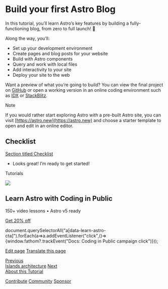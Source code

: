 Build your first Astro Blog
===========================

In this tutorial, you’ll learn Astro’s key features by building a fully-functioning blog, from zero to full launch! 🚀

Along the way, you’ll:

*   Set up your development environment
*   Create pages and blog posts for your website
*   Build with Astro components
*   Query and work with local files
*   Add interactivity to your site
*   Deploy your site to the web

Want a preview of what you’re going to build? You can view the final project on [GitHub](https://github.com/withastro/blog-tutorial-demo) or open a working version in an online coding environment such as [IDX](https://idx.google.com/import?url=https:%2F%2Fgithub.com%2Fwithastro%2Fblog-tutorial-demo%2F) or [StackBlitz](https://stackblitz.com/github/withastro/blog-tutorial-demo/tree/complete?file=src%2Fpages%2Findex.astro).

Note

If you would rather start exploring Astro with a pre-built Astro site, you can visit [https://astro.new](https://astro.new) and choose a starter template to open and edit in an online editor.

Checklist
---------

[Section titled Checklist](#checklist)

 *    Looks great! I’m ready to get started!

Tutorials

![](/_astro/CodingInPublic.DpaYu7Qd_5sx41.webp)

Learn Astro with **Coding in Public**
-------------------------------------

150+ video lessons • Astro v5 ready

[Get 20% off](https://learnastro.dev?code=ASTRO_PROMO)

document.querySelectorAll("a\[data-learn-astro-cta\]").forEach(a=>a.addEventListener("click",()=>{window.fathom?.trackEvent("Docs: Coding in Public campaign click")}));

[Edit page](https://github.com/withastro/docs/edit/main/src/content/docs/en/tutorial/0-introduction/index.mdx) [Translate this page](https://contribute.docs.astro.build/guides/i18n/)

[Previous  
Islands architecture](/en/concepts/islands/) [Next  
About this Tutorial](/en/tutorial/0-introduction/1/)

[Contribute](/en/contribute/) [Community](https://astro.build/chat) [Sponsor](https://opencollective.com/astrodotbuild)